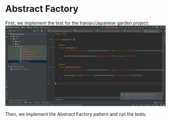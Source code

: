 # Abstract Factory 

First, we implement the test for the Iranian/Japanese garden project: 
![](screenshots/testabs.png)

Then, we implement the Abstract Factory pattern and run the tests: 